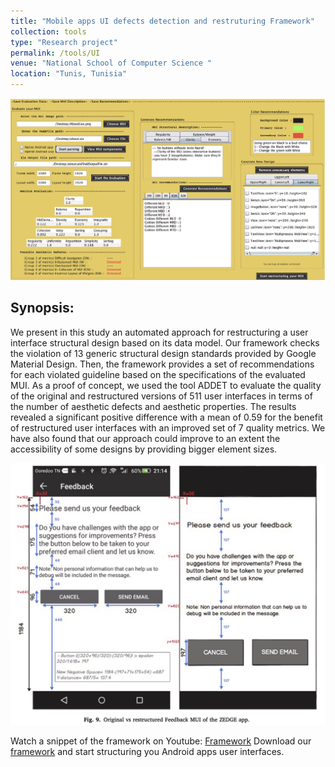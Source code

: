 ```yaml
---
title: "Mobile apps UI defects detection and restruturing Framework"
collection: tools
type: "Research project"
permalink: /tools/UI
venue: "National School of Computer Science " 
location: "Tunis, Tunisia"
---
```


![UI framewrok](../images/framework.png)


## Synopsis:

We present in this study an automated approach for restructuring a user interface structural design based on its
data model. Our framework checks the violation of 13 generic structural design standards provided by Google
Material Design. Then, the framework provides a set of recommendations for each violated guideline based on
the specifications of the evaluated MUI. As a proof of concept, we used the tool ADDET to evaluate the quality of
the original and restructured versions of 511 user interfaces in terms of the number of aesthetic defects and
aesthetic properties. The results revealed a significant positive difference with a mean of 0.59 for the benefit of
restructured user interfaces with an improved set of 7 quality metrics. We have also found that our approach
could improve to an extent the accessibility of some designs by providing bigger element sizes.

![UI framewrok](../images/frame1.png)

Watch a snippet of the framework on Youtube: [Framework](https://www.youtube.com/watch?v=Se3ZCDsPXEU)
Download our [framework](https://github.com/NarjessBessghaier/UI-Restructuring) and start structuring you Android apps user interfaces.
